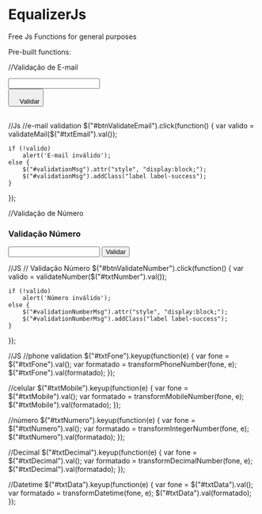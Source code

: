 # EqualizerJs
Free Js Functions for general purposes

Pre-built functions:

//Validação de E-mail
<!--HTML-->
<pre>
<input type="text" 
    name="txtEmail" 
    id="txtEmail" />
<button id="btnValidateEmail" type="button">
    Validar
</button>
<span id="validationMsg" style="display: none">O e-mail é valido.</span>
</pre>

//Js
//e-mail validation
$("#btnValidateEmail").click(function() {
    var valido = validateMail($("#txtEmail").val());
    
    if (!valido) 
        alert('E-mail inválido');
    else {
        $("#validationMsg").attr("style", "display:block;");
        $("#validationMsg").addClass("label label-success");
    }
});

//Validação de Número
<!--HTML-->
<div class="row">
    <h3>Validação Número</h3>
    <input type="text" 
        name="txtNumber" 
        id="txtNumber" />
    <button id="btnValidateNumber" type="button">
        Validar
    </button>
    <span id="validationNumberMsg" style="display: none">O número é valido.</span>
</div>

//JS
// Validação Número
$("#btnValidateNumber").click(function() {
    var valido = validateNumber($("#txtNumber").val());
    
    if (!valido) 
        alert('Número inválido');
    else {
        $("#validationNumberMsg").attr("style", "display:block;");
        $("#validationNumberMsg").addClass("label label-success");
    }
});

//JS
//phone validation
$("#txtFone").keyup(function(e) {
    var fone = $("#txtFone").val();
    var formatado = transformPhoneNumber(fone, e);
    $("#txtFone").val(formatado);
});

//celular
$("#txtMobile").keyup(function(e) {
    var fone = $("#txtMobile").val();
    var formatado = transformMobileNumber(fone, e);
    $("#txtMobile").val(formatado);
});

//número
$("#txtNumero").keyup(function(e) {
    var fone = $("#txtNumero").val();
    var formatado = transformIntegerNumber(fone, e);
    $("#txtNumero").val(formatado);
});

//Decimal
$("#txtDecimal").keyup(function(e) {
    var fone = $("#txtDecimal").val();
    var formatado = transformDecimalNumber(fone, e);
    $("#txtDecimal").val(formatado);
});

//Datetime
$("#txtData").keyup(function(e) {
    var fone = $("#txtData").val();
    var formatado = transformDatetime(fone, e);
    $("#txtData").val(formatado);
});
